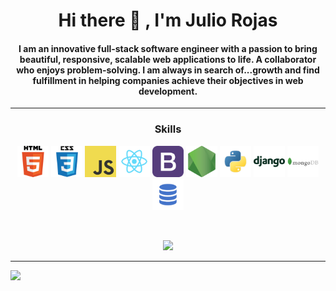 <h1 align="center"> Hi there 👋 , I'm Julio Rojas </h1>

<h4 align="center"> I am an innovative full-stack software engineer with a passion to bring beautiful, responsive, scalable web applications to life. A collaborator who enjoys problem-solving. I am always in search of...growth and find fulfillment in helping companies achieve their objectives in web development.</h3>

---

<h3 align="center">Skills</h3>
<p align="center">
  <img width=50 src="https://raw.githubusercontent.com/github/explore/80688e429a7d4ef2fca1e82350fe8e3517d3494d/topics/html/html.png"/>
  <img width=50 src="https://raw.githubusercontent.com/github/explore/80688e429a7d4ef2fca1e82350fe8e3517d3494d/topics/css/css.png"/>
  <img width=50 src="https://raw.githubusercontent.com/github/explore/80688e429a7d4ef2fca1e82350fe8e3517d3494d/topics/javascript/javascript.png"/>
  <img width=50 src="https://raw.githubusercontent.com/github/explore/80688e429a7d4ef2fca1e82350fe8e3517d3494d/topics/react/react.png"/>
  <img width=50 src="https://raw.githubusercontent.com/github/explore/80688e429a7d4ef2fca1e82350fe8e3517d3494d/topics/bootstrap/bootstrap.png"/>
  <img width=50 src="https://raw.githubusercontent.com/github/explore/80688e429a7d4ef2fca1e82350fe8e3517d3494d/topics/nodejs/nodejs.png"/>
  <img width=50 src="https://raw.githubusercontent.com/github/explore/80688e429a7d4ef2fca1e82350fe8e3517d3494d/topics/python/python.png"/>
  <img width=50 src="https://raw.githubusercontent.com/github/explore/80688e429a7d4ef2fca1e82350fe8e3517d3494d/topics/django/django.png"/>
  <img width=50 src="https://raw.githubusercontent.com/github/explore/80688e429a7d4ef2fca1e82350fe8e3517d3494d/topics/mongodb/mongodb.png"/>
  <img width=50 src="https://raw.githubusercontent.com/github/explore/80688e429a7d4ef2fca1e82350fe8e3517d3494d/topics/sql/sql.png"/>    
</p>

<br/>


<p align="center">
  <img src="https://github-readme-stats.vercel.app/api?username=juliors1&hide=stars,issues&count_private=true&show_icons=true&bg_color=20232a&title_color=61d9fa&text_color=61d9fa&icon_color=61d9fa">
</p>

 --- 

[<img src="https://img.shields.io/badge/linkedin-%230077B5.svg?&style=for-the-badge&logo=linkedin&logoColor=white" />](https://www.linkedin.com/in/juliors1/)
